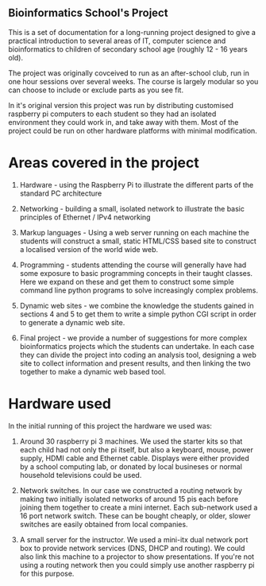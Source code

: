 ## Bioinformatics School's Project

This is a set of documentation for a long-running project designed to give a practical introduction to several areas of IT, computer science and bioinformatics to children of secondary school age (roughly 12 - 16 years old).

The project was originally covceived to run as an after-school club, run in one hour sessions over several weeks.  The course is largely modular so you can choose to include or exclude parts as you see fit.

In it's original version this project was run by distributing customised raspberry pi computers to each student so they had an isolated environment they could work in, and take away with them.  Most of the project could be run on other hardware platforms with minimal modification.

# Areas covered in the project

1. Hardware - using the Raspberry Pi to illustrate the different parts of the standard PC architecture

2. Networking - building a small, isolated network to illustrate the basic principles of Ethernet / IPv4 networking

4. Markup languages - Using a web server running on each machine the students will construct a small, static HTML/CSS based site to construct a localised version of the world wide web.

5. Programming - students attending the course will generally have had some exposure to basic programming concepts in their taught classes.  Here we expand on these and get them to construct some simple command line python programs to solve increasingly complex problems.

6. Dynamic web sites - we combine the knowledge the students gained in sections 4 and 5 to get them to write a simple python CGI script in order to generate a dynamic web site.

7. Final project - we provide a number of suggestions for more complex bioinformatics projects which the students can undertake.  In each case they can divide the project into coding an analysis tool, designing a web site to collect information and present results, and then linking the two together to make a dynamic web based tool.

# Hardware used

In the initial running of this project the hardware we used was:

1. Around 30 raspberry pi 3 machines.  We used the starter kits so that each child had not only the pi itself, but also a keyboard, mouse, power supply, HDMI cable and Ethernet cable.  Displays were either provided by a school computing lab, or donated by local busineses or normal household televisions could be used.

2. Network switches. In our case we constructed a routing network by making two initially isolated networks of around 15 pis each before joining them together to create a mini internet.  Each sub-network used a 16 port network switch.  These can be bought cheaply, or older, slower switches are easily obtained from local companies.

3. A small server for the instructor.  We used a mini-itx dual network port box to provide network services (DNS, DHCP and routing).  We could also link this machine to a projector to show presentations.  If you're not using a routing network then you could simply use another raspberry pi for this purpose.

